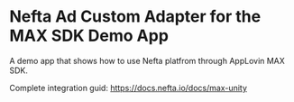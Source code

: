 # Nefta Ad Custom Adapter for the MAX SDK Demo App

A demo app that shows how to use Nefta platfrom through AppLovin MAX SDK.

Complete integration guid: https://docs.nefta.io/docs/max-unity
